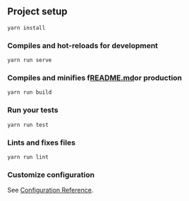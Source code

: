 
## Project setup
```
yarn install
```

### Compiles and hot-reloads for development
```
yarn run serve
```

### Compiles and minifies f[README.md](..%2F..%2F..%2F..%2F..%2FUsers%2Fmbp%2FDownloads%2FSass_Managment%2FREADME.md)or production
```
yarn run build
```

### Run your tests
```
yarn run test
```

### Lints and fixes files
```
yarn run lint
```

### Customize configuration
See [Configuration Reference](https://cli.vuejs.org/config/).
